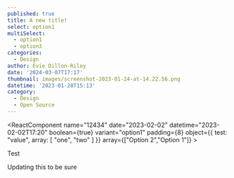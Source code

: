 ```yaml
---
published: true
title: A new title!
select: option1
multiSelect:
  - option1
  - option3
categories:
  - Design
author: Evie Dillon-Riley
date: '2024-03-07T17:17'
thumbnail: images/screenshot-2023-01-24-at-14.22.56.png
datetime: '2023-01-28T15:13'
category:
  - Design
  - Open Source
---
```

<ReactComponent name="12434" date="2023-02-02" datetime="2023-02-02T17:20" boolean={true} variant="option1" padding={8} object={{
  test: "value",
  array: [
    "one",
    "two"
  ]
}} array={["Option 2","Option 1"]} >

Test

</ReactComponent>

Updating this to be sure

